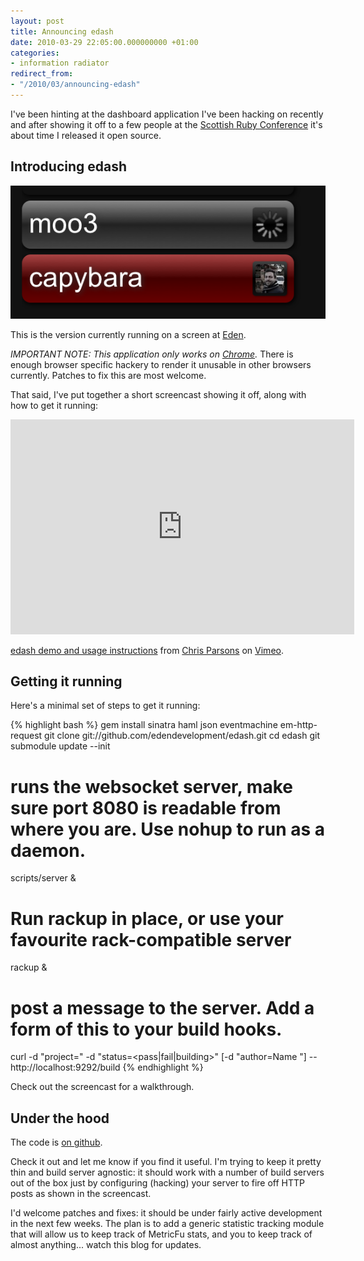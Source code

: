 ```yaml
---
layout: post
title: Announcing edash
date: 2010-03-29 22:05:00.000000000 +01:00
categories:
- information radiator
redirect_from:
- "/2010/03/announcing-edash"
---
```

I've been hinting at the dashboard application I've been hacking on recently and after showing it off to a few people at the [Scottish Ruby Conference](http://scottishrubyconference.com) it's about time I released it open source.

## Introducing edash

![edash screenshot](/assets/img/edash-1.png)

This is the version currently running on a screen at [Eden](http://edendevelopment.co.uk). 

*IMPORTANT NOTE: This application only works on [Chrome](http://google.com/chrome).* There is enough browser specific hackery to render it unusable in other browsers currently. Patches to fix this are most welcome.

That said, I've put together a short screencast showing it off, along with how to get it running:

<object width="550" height="344"><param name="allowfullscreen" value="true" /><param name="allowscriptaccess" value="always" /><param name="movie" value="http://vimeo.com/moogaloop.swf?clip_id=10535751&amp;server=vimeo.com&amp;show_title=1&amp;show_byline=1&amp;show_portrait=0&amp;color=c9ff23&amp;fullscreen=1" /><embed src="http://vimeo.com/moogaloop.swf?clip_id=10535751&amp;server=vimeo.com&amp;show_title=1&amp;show_byline=1&amp;show_portrait=0&amp;color=c9ff23&amp;fullscreen=1" type="application/x-shockwave-flash" allowfullscreen="true" allowscriptaccess="always" width="550" height="344"></embed></object>

<p><a href="http://vimeo.com/10535751">edash demo and usage instructions</a> from <a href="http://vimeo.com/user2596622">Chris Parsons</a> on <a href="http://vimeo.com">Vimeo</a>.</p>

## Getting it running

Here's a minimal set of steps to get it running:

{% highlight bash %}
gem install sinatra haml json eventmachine em-http-request
git clone git://github.com/edendevelopment/edash.git
cd edash
git submodule update --init
# runs the websocket server, make sure port 8080 is readable from where you are. Use nohup to run as a daemon.
scripts/server &
# Run rackup in place, or use your favourite rack-compatible server
rackup &
# post a message to the server. Add a form of this to your build hooks.
curl -d "project=<project>" -d "status=<pass|fail|building>" [-d "author=Name <email>"] -- http://localhost:9292/build
{% endhighlight %}

Check out the screencast for a walkthrough.

## Under the hood

The code is [on github](http://github.com/edendevelopment/edash).

Check it out and let me know if you find it useful. I'm trying to keep it pretty thin and build server agnostic: it should work with a number of build servers out of the box just by configuring (hacking) your server to fire off HTTP posts as shown in the screencast.

I'd welcome patches and fixes: it should be under fairly active development in the next few weeks. The plan is to add a generic statistic tracking module that will allow us to keep track of MetricFu stats, and you to keep track of almost anything... watch this blog for updates.


